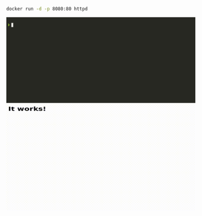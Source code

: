 
<!--@abc: exec() -->
```bash
docker run -d -p 8080:80 httpd
```

<img src="assets/docker_persistence_0.gif" width="500" />

<!--@abc: browse({"url":"http://localhost:8080/"}) -->

<img src="assets/docker_persistence_1.gif" width="500" />